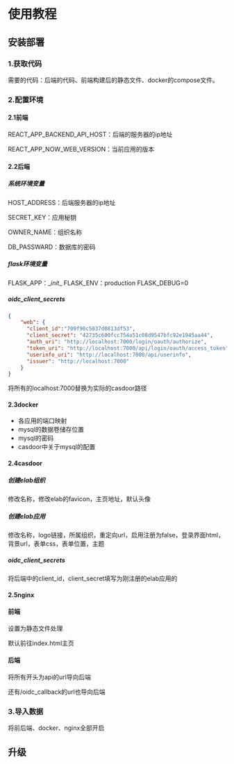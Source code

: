 # 使用教程

## 安装部署

### 1.获取代码

需要的代码：后端的代码、前端构建后的静态文件、docker的compose文件。

### 2.配置环境

#### 2.1前端

REACT_APP_BACKEND_API_HOST：后端的服务器的ip地址

REACT_APP_NOW_WEB_VERSION：当前应用的版本

#### 2.2后端

##### 系统环境变量

HOST_ADDRESS：后端服务器的ip地址

SECRET_KEY：应用秘钥

OWNER_NAME：组织名称

DB_PASSWARD：数据库的密码

##### flask环境变量

FLASK_APP：\__init__
FLASK_ENV：production
FLASK_DEBUG=0

##### oidc_client_secrets

```json
{
    "web": {
      "client_id":"709f90c5037d0813df53",
      "client_secret": "42735c600fcc754a51c08d9547bfc92e1945aa44",
      "auth_uri": "http://localhost:7000/login/oauth/authorize",
      "token_uri": "http://localhost:7000/api/login/oauth/access_token",
      "userinfo_uri": "http://localhost:7000/api/userinfo",
      "issuer": "http://localhost:7000"
    }
}

```

将所有的localhost:7000替换为实际的casdoor路径

#### 2.3docker

+ 各应用的端口映射
+ mysql的数据卷储存位置
+ mysql的密码
+ casdoor中关于mysql的配置

#### 2.4casdoor

##### 创建elab组织

修改名称，修改elab的favicon，主页地址，默认头像

##### 创建elab应用

修改名称，logo链接，所属组织，重定向url，启用注册为false，登录界面html，背景url，表单css，表单位置，主题

##### oidc_client_secrets

将后端中的client_id，client_secret填写为刚注册的elab应用的

#### 2.5nginx

#### 前端

设置为静态文件处理

默认前往index.html主页

#### 后端

将所有开头为api的url导向后端

还有/oidc_callback的url也导向后端

### 3.导入数据

将前后端、docker、nginx全部开启



## 升级


